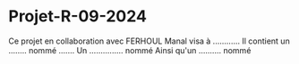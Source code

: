# Projet-R-09-2024
Ce projet en collaboration avec FERHOUL Manal visa à ............
Il contient un ........ nommé .......
Un ............... nommé 
Ainsi qu'un .......... nommé

